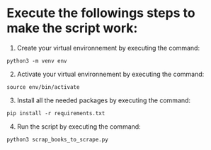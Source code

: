 # Execute the followings steps to make the script work:

1. Create your virtual environnement by executing the command:

```
python3 -m venv env
```

2. Activate your virtual environnement by executing the command:

```
source env/bin/activate
```

3. Install all the needed packages by executing the command:

```
pip install -r requirements.txt
```

4. Run the script by executing the command:

```
python3 scrap_books_to_scrape.py
```
